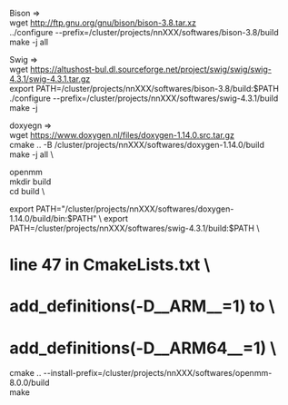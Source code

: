 Bison => \
wget http://ftp.gnu.org/gnu/bison/bison-3.8.tar.xz \
../configure --prefix=/cluster/projects/nnXXX/softwares/bison-3.8/build \
make -j all

Swig => \
wget https://altushost-bul.dl.sourceforge.net/project/swig/swig/swig-4.3.1/swig-4.3.1.tar.gz \
export PATH=/cluster/projects/nnXXX/softwares/bison-3.8/build:$PATH \
./configure --prefix=/cluster/projects/nnXXX/softwares/swig-4.3.1/build \
make -j 

doxyegn => \
wget https://www.doxygen.nl/files/doxygen-1.14.0.src.tar.gz \
cmake .. -B /cluster/projects/nnXXX/softwares/doxygen-1.14.0/build \
make -j all \

openmm \
mkdir build \
cd build \

export PATH="/cluster/projects/nnXXX/softwares/doxygen-1.14.0/build/bin:$PATH" \
export PATH=/cluster/projects/nnXXX/softwares/swig-4.3.1/build:$PATH \
# line 47 in CmakeLists.txt \
#         add_definitions(-D__ARM__=1) to \
#         add_definitions(-D__ARM64__=1) \

cmake .. --install-prefix=/cluster/projects/nnXXX/softwares/openmm-8.0.0/build \
make

